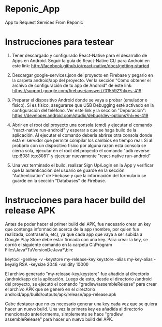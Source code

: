 # Reponic_App
App to Request Services From Reponic


# Instrucciones para testear

1) Tener descargado y configurado React-Native para el desarrollo de Apps en Android. Seguir la guía de React-Native CLI para Android en este link: http://facebook.github.io/react-native/docs/getting-started

2) Descargar google-services.json del proyecto en Firebase y pegarlo en la carpeta android/app del proyecto. Ver la sección "Cómo obtener el archivo de configuración de tu app de Android" de este link: https://support.google.com/firebase/answer/7015592?hl=es-419

3) Preparar el dispositivo Android donde se vaya a probar (emulador o físico). Si es físico, asegurarse que USB Debugging esté activado en la configuración del teléfono. Ver este link y la sección "Depuración": https://developer.android.com/studio/debug/dev-options?hl=es-419

4) Abrir en el root del proyecto una consola (cmd) y ejecutar el comando "react-native run-android" y esperar a que se haga build de la aplicación. Al ejecutar el comando debería abrirse otra consola donde está el servidor que permite compilar los cambios en tiempo real. Si al probarlo con un dispositivo físico por alguna razón esta consola se cierra sola, ejecutar en el root del proyecto el comando "adb reverse tcp:8081 tcp:8081" y ejecutar nuevamente "react-native run-android"

5) Una vez terminado el build, realizar Sign Up/Login en la App y verificar que la autenticación del usuario se guarde en la sección "Authentication" de Firebase y que la información del formulario se guarde en la sección "Databases" de Firebase.

# Instrucciones para hacer build del release APK

Antes de poder hacer el primer build del APK, fue necesario crear un key que contenga información acerca de la app (nombre, por quien fue realizada, contraseña, etc), ya que cada app que vaya a ser subida a Google Play Store debe estar firmada con una key. Para crear la key, se corrió el siguiente comando en la carpeta C:\Program Files\Java\*TuVersionDeJava*\bin:

keytool -genkey -v -keystore my-release-key.keystore -alias my-key-alias -keyalg RSA -keysize 2048 -validity 10000

El archivo generado "my-release-key.keystore" fue añadido al directorio /android/app de la aplicación. Luego de esto, desde el directorio /android del proyecto, se ejecutó el comando "gradlew/assembleRelease" para crear el archivo APK que se generó en el directorio android/app/build/outputs/apk/release/app-release.apk

Cabe destacar que no es necesario generar una key cada vez que se quiera hacer un nuevo build. Una vez la primera key es añadida al directorio mencionado anteriormente, simplemente se hace "gradlew assembleRelease" para hacer un nuevo build del APK.
